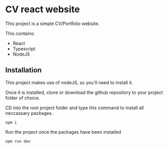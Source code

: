 # CV react website

This project is a simple CV/Portfolio website.

This contains:

- React
- Typescript
- NodeJS

## Installation

This project makes use of nodeJS, so you'll need to install it.

Once it is installed, clone or download the github repository to your project folder of choice.

CD into the root project folder and type this command to install all neccassary packages.

```
npm i
```

Run the project once the packages have been installed

```
npm run dev
```